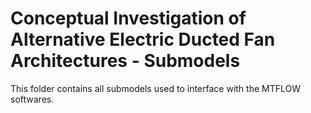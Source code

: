 # Conceptual Investigation of Alternative Electric Ducted Fan Architectures - Submodels

This folder contains all submodels used to interface with the MTFLOW softwares.

